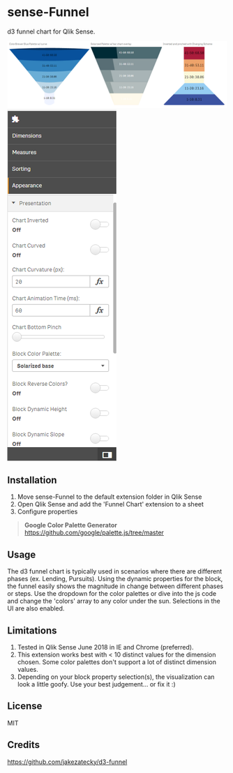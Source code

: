 # sense-Funnel
d3 funnel chart for Qlik Sense. 

![Screenshot](https://raw.githubusercontent.com/balexbyrd/img/master/senseFunnel.PNG)
![Screenshot](https://raw.githubusercontent.com/balexbyrd/img/master/senseFunnel2.PNG)

## Installation

1. Move sense-Funnel to the default extension folder in Qlik Sense
2. Open Qlik Sense and add the 'Funnel Chart' extension to a sheet
3. Configure properties	
	
> **Google Color Palette Generator** <https://github.com/google/palette.js/tree/master>
	
## Usage

The d3 funnel chart is typically used in scenarios where there are different phases (ex. Lending, Pursuits). Using the dynamic properties for the block, the funnel easily shows the magnitude in change between different phases or steps. Use the dropdown for the color palettes or dive into the js code and change the 'colors' array to any color under the sun. Selections in the UI are also enabled.

## Limitations

1. Tested in Qlik Sense June 2018 in IE and Chrome (preferred).
2. This extension works best with < 10 distinct values for the dimension chosen. Some color palettes don't support a lot of distinct dimension values.
3. Depending on your block property selection(s), the visualization can look a little goofy. Use your best judgement... or fix it :) 

## License

MIT

## Credits

<https://github.com/jakezatecky/d3-funnel>